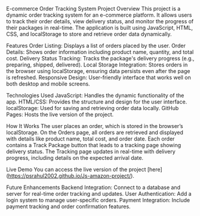 E-commerce Order Tracking System
Project Overview
This project is a dynamic order tracking system for an e-commerce platform. It allows users to track their order details, view delivery status, and monitor the progress of their packages in real-time. The application is built using JavaScript, HTML, CSS, and localStorage to store and retrieve order data dynamically.

Features
Order Listing: Displays a list of orders placed by the user.
Order Details: Shows order information including product name, quantity, and total cost.
Delivery Status Tracking: Tracks the package's delivery progress (e.g., preparing, shipped, delivered).
Local Storage Integration: Stores orders in the browser using localStorage, ensuring data persists even after the page is refreshed.
Responsive Design: User-friendly interface that works well on both desktop and mobile screens.

Technologies Used
JavaScript: Handles the dynamic functionality of the app.
HTML/CSS: Provides the structure and design for the user interface.
localStorage: Used for saving and retrieving order data locally.
GitHub Pages: Hosts the live version of the project.

How It Works
The user places an order, which is stored in the browser’s localStorage.
On the Orders page, all orders are retrieved and displayed with details like product name, total cost, and order date.
Each order contains a Track Package button that leads to a tracking page showing delivery status.
The Tracking page updates in real-time with delivery progress, including details on the expected arrival date.

Live Demo
You can access the live version of the project [here] (https://psrahul2002.github.io/Js-amazon-project/).

Future Enhancements
Backend Integration: Connect to a database and server for real-time order tracking and updates.
User Authentication: Add a login system to manage user-specific orders.
Payment Integration: Include payment tracking and order confirmation features.

